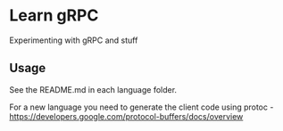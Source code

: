 # Learn gRPC
Experimenting with gRPC and stuff

## Usage
See the README.md in each language folder.

For a new language you need to generate the client code using protoc - https://developers.google.com/protocol-buffers/docs/overview
